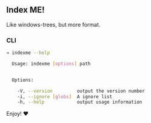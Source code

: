 ## Index ME!
Like windows-trees, but more format.

### CLI
```bash
➔ indexme --help

  Usage: indexme [options] path


  Options:

    -V, --version         output the version number
    -i, --ignore [globs]  A ignore list
    -h, --help            output usage information

```

Enjoy! :heart: